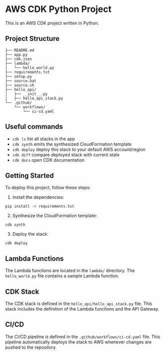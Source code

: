 # AWS CDK Python Project

This is an AWS CDK project written in Python.

## Project Structure

```
├── README.md
├── app.py
├── cdk.json
├── lambda/
│   └── hello_world.py
├── requirements.txt
├── setup.py
├── source.bat
├── source.sh
├── hello_api/
│   ├── __init__.py
│   ├── hello_api_stack.py
└── .github/
    └── workflows/
        └── ci-cd.yaml
```

## Useful commands

 * `cdk ls`          list all stacks in the app
 * `cdk synth`       emits the synthesized CloudFormation template
 * `cdk deploy`      deploy this stack to your default AWS account/region
 * `cdk diff`        compare deployed stack with current state
 * `cdk docs`        open CDK documentation

## Getting Started

To deploy this project, follow these steps:

1. Install the dependencies:

```
pip install -r requirements.txt
```

2. Synthesize the CloudFormation template:

```
cdk synth
```

3. Deploy the stack:

```
cdk deploy
```

## Lambda Functions

The Lambda functions are located in the `lambda/` directory. The `hello_world.py` file contains a sample Lambda function.

## CDK Stack

The CDK stack is defined in the `hello_api/hello_api_stack.py` file. This stack includes the definition of the Lambda functions and the API Gateway.

## CI/CD

The CI/CD pipeline is defined in the `.github/workflows/ci-cd.yaml` file. This pipeline automatically deploys the stack to AWS whenever changes are pushed to the repository.